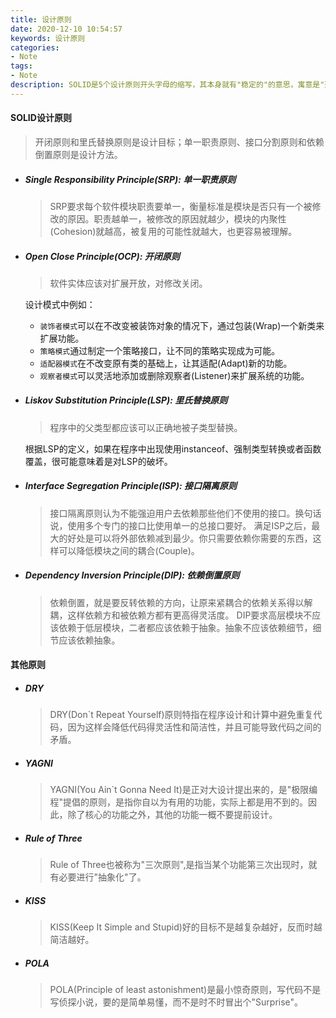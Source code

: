 ```yaml
---
title: 设计原则
date: 2020-12-10 10:54:57
keywords: 设计原则
categories: 
- Note
tags:
- Note
description: SOLID是5个设计原则开头字母的缩写，其本身就有"稳定的"的意思，寓意是"遵从SOLID原则可以建立稳定、灵活、健壮的系统"
---
```


#### SOLID设计原则

> 开闭原则和里氏替换原则是设计目标；单一职责原则、接口分割原则和依赖倒置原则是设计方法。

- ##### Single Responsibility Principle(SRP): 单一职责原则

    > SRP要求每个软件模块职责要单一，衡量标准是模块是否只有一个被修改的原因。职责越单一，被修改的原因就越少，模块的内聚性(Cohesion)就越高，被复用的可能性就越大，也更容易被理解。

- ##### Open Close Principle(OCP): 开闭原则

    > 软件实体应该对扩展开放，对修改关闭。

    设计模式中例如：

    - `装饰者模式`可以在不改变被装饰对象的情况下，通过包装(Wrap)一个新类来扩展功能。
    - `策略模式`通过制定一个策略接口，让不同的策略实现成为可能。
    - `适配器模式`在不改变原有类的基础上，让其适配(Adapt)新的功能。
    - `观察者模式`可以灵活地添加或删除观察者(Listener)来扩展系统的功能。
    

- ##### Liskov Substitution Principle(LSP): 里氏替换原则

    > 程序中的父类型都应该可以正确地被子类型替换。

    根据LSP的定义，如果在程序中出现使用instanceof、强制类型转换或者函数覆盖，很可能意味着是对LSP的破坏。

- ##### Interface Segregation Principle(ISP): 接口隔离原则

    > 接口隔离原则认为不能强迫用户去依赖那些他们不使用的接口。换句话说，使用多个专门的接口比使用单一的总接口要好。
    > 满足ISP之后，最大的好处是可以将外部依赖减到最少。你只需要依赖你需要的东西，这样可以降低模块之间的耦合(Couple)。

- ##### Dependency Inversion Principle(DIP): 依赖倒置原则

    > 依赖倒置，就是要反转依赖的方向，让原来紧耦合的依赖关系得以解耦，这样依赖方和被依赖方都有更高得灵活度。
    > DIP要求高层模块不应该依赖于低层模块，二者都应该依赖于抽象。抽象不应该依赖细节，细节应该依赖抽象。

#### 其他原则

- ##### DRY
  
    > DRY(Don`t Repeat Yourself)原则特指在程序设计和计算中避免重复代码，因为这样会降低代码得灵活性和简洁性，并且可能导致代码之间的矛盾。

- ##### YAGNI

    > YAGNI(You Ain`t Gonna Need It)是正对大设计提出来的，是"极限编程"提倡的原则，是指你自以为有用的功能，实际上都是用不到的。因此，除了核心的功能之外，其他的功能一概不要提前设计。

- ##### Rule of Three

    > Rule of Three也被称为"三次原则",是指当某个功能第三次出现时，就有必要进行"抽象化"了。

- ##### KISS

    > KISS(Keep It Simple and Stupid)好的目标不是越复杂越好，反而时越简洁越好。

- ##### POLA

    > POLA(Principle of least astonishment)是最小惊奇原则，写代码不是写侦探小说，要的是简单易懂，而不是时不时冒出个"Surprise"。

